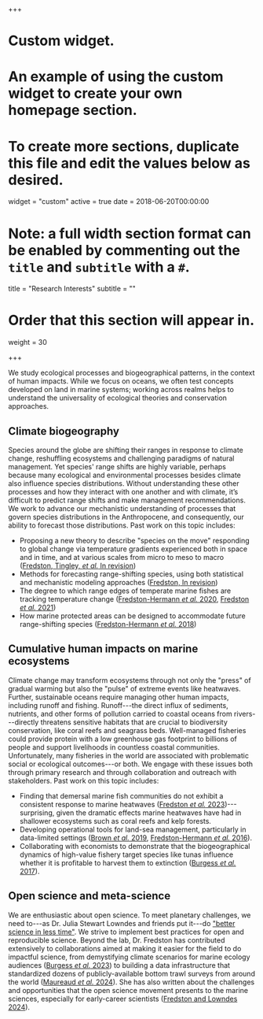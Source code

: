 +++
# Custom widget.
# An example of using the custom widget to create your own homepage section.
# To create more sections, duplicate this file and edit the values below as desired.
widget = "custom"
active = true
date = 2018-06-20T00:00:00

# Note: a full width section format can be enabled by commenting out the `title` and `subtitle` with a `#`.
title = "Research Interests"
subtitle = ""

# Order that this section will appear in.
weight = 30

+++

We study ecological processes and biogeographical patterns, in the context of human impacts. While we focus on oceans, we often test concepts developed on land in marine systems; working across realms helps to understand the universality of ecological theories and conservation approaches. 

## Climate biogeography

Species around the globe are shifting their ranges in response to climate change, reshuffling ecosystems and challenging paradigms of natural management. Yet species' range shifts are highly variable, perhaps because many ecological and environmental processes besides climate also influence species distributions. Without understanding these other processes and how they interact with one another and with climate, it’s difficult to predict range shifts and make management recommendations. We work to advance our mechanistic understanding of processes that govern species distributions in the Anthropocene, and consequently, our ability to forecast those distributions. Past work on this topic includes:

* Proposing a new theory to describe "species on the move" responding to global change via temperature gradients experienced both in space and in time, and at various scales from micro to meso to macro ([Fredston, Tingley, *et al.* In revision](https://doi.org/10.32942/X2G902))
* Methods for forecasting range-shifting species, using both statistical and mechanistic modeling approaches ([Fredston, In revision](https://doi.org/10.32942/X2QP69))
* The degree to which range edges of temperate marine fishes are tracking temperature change ([Fredston-Hermann *et al.* 2020](https://doi.org/10.1111/gcb.15035), [Fredston *et al.* 2021](https://onlinelibrary.wiley.com/doi/abs/10.1111/gcb.15614))
* How marine protected areas can be designed to accommodate future range-shifting species ([Fredston-Hermann *et al.* 2018](https://doi.org/10.1111/nyas.13597))

## Cumulative human impacts on marine ecosystems

Climate change may transform ecosystems through not only the "press" of gradual warming but also the "pulse" of extreme events like heatwaves. Further, sustainable oceans require managing other human impacts, including runoff and fishing. Runoff---the direct influx of sediments, nutrients, and other forms of pollution carried to coastal oceans from rivers---directly threatens sensitive habitats that are crucial to biodiversity conservation, like coral reefs and seagrass beds. Well-managed fisheries could provide protein with a low greenhouse gas footprint to billions of people and support livelihoods in countless coastal communities. Unfortunately, many fisheries in the world are associated with problematic social or ecological outcomes---or both. We engage with these issues both through primary research and through collaboration and outreach with stakeholders. Past work on this topic includes:

* Finding that demersal marine fish communities do not exhibit a consistent response to marine heatwaves ([Fredston *et al.* 2023](https://doi.org/10.1038/s41586-023-06449-y))---surprising, given the dramatic effects marine heatwaves have had in shallower ecosystems such as coral reefs and kelp forests. 
* Developing operational tools for land-sea management, particularly in data-limited settings ([Brown *et al.* 2019](https://doi.org/10.1111/1365-2664.13331), [Fredston-Hermann *et al.* 2016](https://doi.org/10.3389/fmars.2016.00273)).  
* Collaborating with economists to demonstrate that the biogeographical dynamics of high-value fishery target species like tunas influence whether it is profitable to harvest them to extinction ([Burgess *et al.* 2017](https://doi.org/10.1073/pnas.1607551114)). 

## Open science and meta-science 

We are enthusiastic about open science. To meet planetary challenges, we need to---as Dr. Julia Stewart Lowndes and friends put it---do ["better science in less time"](https://doi.org/10.1038/s41559-017-0160). We strive to implement best practices for open and reproducible science. Beyond the lab, Dr. Fredston has contributed extensively to collaborations aimed at making it easier for the field to do impactful science, from demystifying climate scenarios for marine ecology audiences ([Burgess *et al.* 2023](https://doi.org/10.1093/icesjms/fsad045)) to building a data infrastructure that standardized dozens of publicly-available bottom trawl surveys from around the world ([Maureaud *et al.* 2024](https://doi.org/10.1038/s41597-023-02866-w)). She has also written about the challenges and opportunities that the open science movement presents to the marine sciences, especially for early-career scientists ([Fredston and Lowndes 2024](https://doi.org/10.1146/annurev-marine-041723-094741)). 
